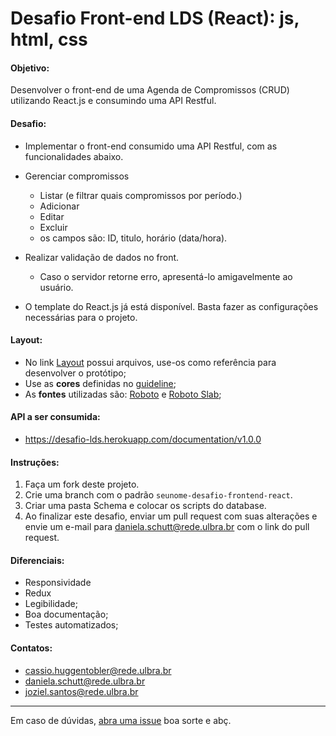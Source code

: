 # Desafio Front-end LDS (React): js, html, css

#### Objetivo:

Desenvolver o front-end de uma  Agenda de Compromissos (CRUD) utilizando React.js e consumindo uma API Restful.

#### Desafio:
- Implementar o front-end consumido uma API Restful, com as funcionalidades abaixo.
  
- Gerenciar compromissos
  - Listar (e filtrar quais compromissos por período.)
  - Adicionar
  - Editar
  - Excluir
  - os campos são: ID, titulo, horário (data/hora).
  
- Realizar validação de dados no front.
  - Caso o servidor retorne erro, apresentá-lo amigavelmente ao usuário.

- O template do React.js já está disponível. Basta fazer as configurações necessárias para o projeto.

#### Layout:

- No link [Layout](https://www.figma.com/proto/PS8Mw3IZtCbpp0r9FsuEEQYE/Untitled?node-id=1%3A2&scaling=scale-down) possui arquivos, use-os como referência para desenvolver o protótipo;
- Use as **cores** definidas no [guideline](https://www.figma.com/proto/PS8Mw3IZtCbpp0r9FsuEEQYE/Untitled?node-id=6%3A2&scaling=scale-down);
- As **fontes** utilizadas são: [Roboto](https://www.google.com/fonts/specimen/Roboto) e [Roboto Slab](https://www.google.com/fonts/specimen/Roboto+Slab);

#### API a ser consumida:

- https://desafio-lds.herokuapp.com/documentation/v1.0.0

#### Instruções:

1. Faça um fork deste projeto.
2. Crie uma branch com o padrão `seunome-desafio-frontend-react`.
3. Criar uma pasta Schema e colocar os scripts do database.
4. Ao finalizar este desafio, enviar um pull request com suas alterações e envie um e-mail para daniela.schutt@rede.ulbra.br com o link do pull request.


#### Diferenciais:

- Responsividade
- Redux
- Legibilidade;
- Boa documentação;
- Testes automatizados;

#### Contatos:

- cassio.huggentobler@rede.ulbra.br
- daniela.schutt@rede.ulbra.br
- joziel.santos@rede.ulbra.br

---

Em caso de dúvidas, [abra uma issue](https://github.com/lds-ulbra-torres/desafio-frontend-reactjs/issues)
boa sorte e abç.
